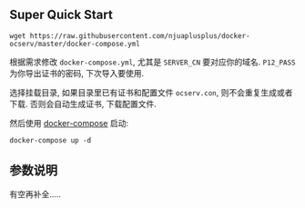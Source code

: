 ## Super Quick Start

```
wget https://raw.githubusercontent.com/njuaplusplus/docker-ocserv/master/docker-compose.yml
```

根据需求修改 `docker-compose.yml`, 尤其是 `SERVER_CN` 要对应你的域名.
`P12_PASS` 为你导出证书的密码, 下次导入要使用.

选择挂载目录, 如果目录里已有证书和配置文件 `ocserv.con`, 则不会重复生成或者下载. 否则会自动生成证书, 下载配置文件.

然后使用 [docker-compose](https://github.com/docker/compose/releases)
启动:

```
docker-compose up -d
```

## 参数说明

有空再补全.....
